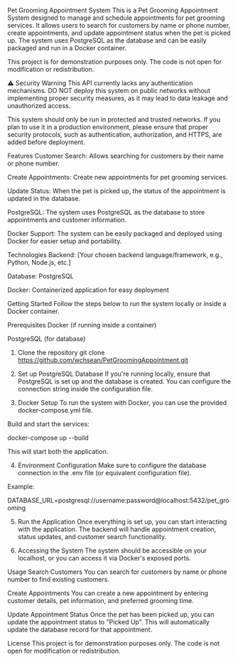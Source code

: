 Pet Grooming Appointment System
This is a Pet Grooming Appointment System designed to manage and schedule appointments for pet grooming services. It allows users to search for customers by name or phone number, create appointments, and update appointment status when the pet is picked up. The system uses PostgreSQL as the database and can be easily packaged and run in a Docker container.

This project is for demonstration purposes only. The code is not open for modification or redistribution.

⚠️ Security Warning
This API currently lacks any authentication mechanisms. DO NOT deploy this system on public networks without implementing proper security measures, as it may lead to data leakage and unauthorized access.

This system should only be run in protected and trusted networks. If you plan to use it in a production environment, please ensure that proper security protocols, such as authentication, authorization, and HTTPS, are added before deployment.

Features
Customer Search: Allows searching for customers by their name or phone number.

Create Appointments: Create new appointments for pet grooming services.

Update Status: When the pet is picked up, the status of the appointment is updated in the database.

PostgreSQL: The system uses PostgreSQL as the database to store appointments and customer information.

Docker Support: The system can be easily packaged and deployed using Docker for easier setup and portability.

Technologies
Backend: [Your chosen backend language/framework, e.g., Python, Node.js, etc.]

Database: PostgreSQL

Docker: Containerized application for easy deployment

Getting Started
Follow the steps below to run the system locally or inside a Docker container.

Prerequisites
Docker (if running inside a container)

PostgreSQL (for database)

1. Clone the repository
git clone https://github.com/wchsean/PetGroomingAppointment.git


2. Set up PostgreSQL Database
If you're running locally, ensure that PostgreSQL is set up and the database is created. You can configure the connection string inside the configuration file.


3. Docker Setup
To run the system with Docker, you can use the provided docker-compose.yml file.

Build and start the services:

docker-compose up --build

This will start both the application.

4. Environment Configuration
Make sure to configure the database connection in the .env file (or equivalent configuration file).

Example:

DATABASE_URL=postgresql://username:password@localhost:5432/pet_grooming

5. Run the Application
Once everything is set up, you can start interacting with the application. The backend will handle appointment creation, status updates, and customer search functionality.

6. Accessing the System
The system should be accessible on your localhost, or you can access it via Docker's exposed ports.

Usage
Search Customers
You can search for customers by name or phone number to find existing customers.

Create Appointments
You can create a new appointment by entering customer details, pet information, and preferred grooming time.

Update Appointment Status
Once the pet has been picked up, you can update the appointment status to "Picked Up". This will automatically update the database record for that appointment.

License
This project is for demonstration purposes only. The code is not open for modification or redistribution.

